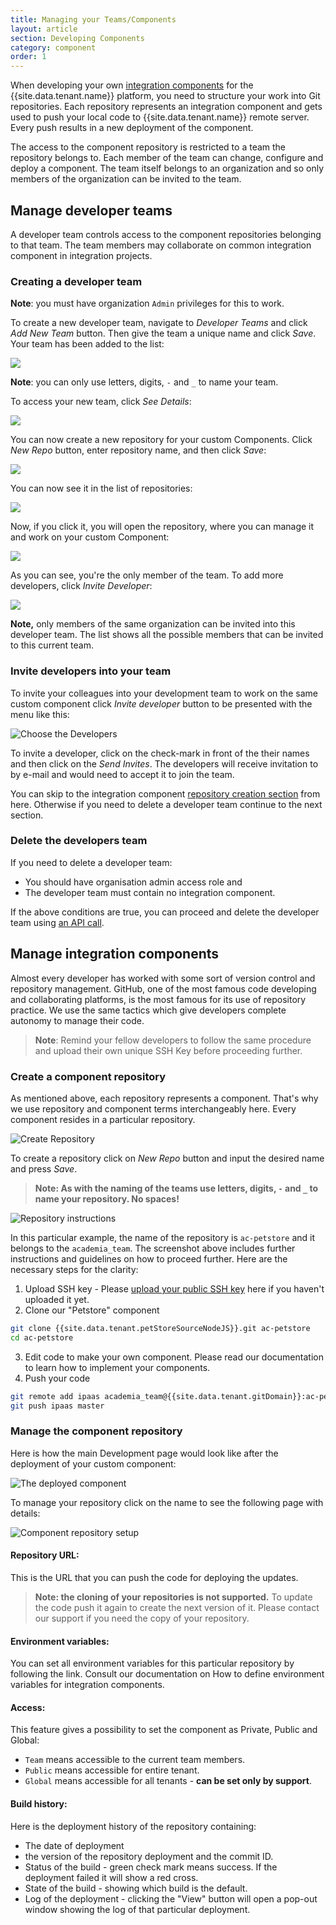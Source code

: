 ```yaml
---
title: Managing your Teams/Components
layout: article
section: Developing Components
category: component
order: 1
---
```


When developing your own [integration components](/getting-started/integration-component) for the {{site.data.tenant.name}} platform, you need to structure your work into Git repositories. Each repository represents an integration component and gets used to push your local code to {{site.data.tenant.name}} remote server. Every push results in a new deployment of the component.

The access to the component repository is restricted to a team the repository belongs to. Each member of the team can change, configure and deploy a component. The team itself belongs to an organization and so only members of the organization can be invited to the team.

## Manage developer teams

A developer team controls access to the component repositories belonging to that
team. The team members may collaborate on common integration component in integration projects.

### Creating a developer team

**Note**: you must have organization `Admin` privileges for this to work.

To create a new developer team, navigate to *Developer Teams* and click *Add New Team* button. Then give the team a unique name and click *Save*. Your team has been added to the list:

![](/assets/img/developer-guide/team-repo/SSHonline.gif)

**Note**: you can only use letters, digits, `-` and `_` to name your team.

To access your new team, click *See Details*:

![](/assets/img/developer-guide/team-repo/Screenshot_1.png)

You can now create a new repository for your custom Components. Click *New Repo* button, enter repository name, and then click *Save*:

![](/assets/img/developer-guide/team-repo/Screenshot_4.png)

You can now see it in the list of repositories:

![](/assets/img/developer-guide/team-repo/Screenshot_5.png)

Now, if you click it, you will open the repository, where you can manage it and work on your custom Component:

![](/assets/img/developer-guide/team-repo/Screenshot_6.png)

As you can see, you're the only member of the team. To add more developers, click *Invite Developer*:

![](/assets/img/developer-guide/team-repo/Screenshot_2.png)

**Note,** only members of the same organization can be invited into this developer team. The list shows all the possible members that can be invited to this current team.


### Invite developers into your team

To invite your colleagues into your development team to work on the same custom
component click *Invite developer* button to be presented with the menu like this:

![Choose the Developers](/assets/img/developer-guide/team-repo/developer-team-5.png "Choose the Developers")

To invite a developer, click on the check-mark in front of the their names and then
click on the *Send Invites*. The developers will receive invitation to by e-mail
and would need to accept it to join the team.



You can skip to the integration component [repository creation section](#manage-integration-components)
from here. Otherwise if you need to delete a developer team continue to the next section.

### Delete the developers team

If you need to delete a developer team:
*   You should have organisation admin access role and
*   The developer team must contain no integration component.

If the above conditions are true, you can proceed and delete the developer team using [an API call]({{site.data.tenant.apiBaseUri}}/v2/docs/#delete-a-team).


## Manage integration components

Almost every developer has worked with some sort of version control and repository
management. GitHub, one of the most famous code developing and collaborating platforms,
is the most famous for its use of repository practice. We use the same tactics which
give developers complete autonomy to manage their code.

> **Note**: Remind your fellow developers to follow the same procedure and upload
> their own unique SSH Key before proceeding further.

### Create a component repository

As mentioned above, each repository represents a component. That's why we use
repository and component terms interchangeably here. Every component resides in
a particular repository.

![Create Repository](/assets/img/developer-guide/team-repo/developer-team-6.png "Create Repository")

To create a repository click on *New Repo* button and input the desired name and press *Save*.

> **Note: As with the naming of the teams use letters, digits, `-` and `_` to name your repository. No spaces!**

![Repository instructions](/assets/img/developer-guide/team-repo/developer-team-7.png "Repository instructions")

In this particular example, the name of the repository is `ac-petstore` and it
belongs to the `academia_team`. The screenshot above includes further instructions and
guidelines on how to proceed further. Here are the necessary steps for the clarity:

1.  Upload SSH key - Please [upload your public SSH key](ssh-keys) here if you haven't uploaded it yet.
2.  Clone our "Petstore" component
```sh
git clone {{site.data.tenant.petStoreSourceNodeJS}}.git ac-petstore
cd ac-petstore
```
3.  Edit code to make your own component. Please read our documentation to learn how to implement your components.
4.  Push your code
```sh
git remote add ipaas academia_team@{{site.data.tenant.gitDomain}}:ac-petstore.git
git push ipaas master
```

### Manage the component repository

Here is how the main Development page would look like after the deployment of your custom component:

![The deployed component](/assets/img/developer-guide/team-repo/developer-team-8.png "The deployed component")

To manage your repository click on the name to see the following page with details:

![Component repository setup](/assets/img/developer-guide/team-repo/developer-team-9.png "Component repository setup")

#### Repository URL:

This is the URL that you can push the code for deploying the updates.

> **Note: the cloning of your repositories is not supported.** To update the code
> push it again to create the next version of it. Please contact our support if
> you need the copy of your repository.

#### Environment variables:

You can set all environment variables for this particular repository by following the link. Consult our documentation on How to define environment variables for integration components.

#### Access:

This feature gives a possibility to set the component as Private, Public and Global:

*   `Team` means accessible to the current team members.
*   `Public` means accessible for entire tenant.
*   `Global` means accessible for all tenants - **can be set only by support**.

#### Build history:

Here is the deployment history of the repository containing:

*   The date of deployment
*   the version of the repository deployment and the commit ID.
*   Status of the build - green check mark means success. If the deployment failed it will show a red cross.
*   State of the build - showing which build is the default.
*   Log of the deployment - clicking the "View" button will open a pop-out window showing the log of that particular deployment.
